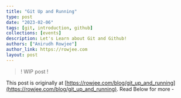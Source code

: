 ```yaml
---
title: "Git Up and Running"
type: post
date: "2023-02-06"
tags: [git, introduction, github]
collections: [events]
description: Let's Learn about Git and Github!
authors: ["Anirudh Rowjee"]
author_link: https://rowjee.com
layout: post
---
```


> ! WIP post !

This post is originally at [https://rowjee.com/blog/git_up_and_running](https://rowjee.com/blog/git_up_and_running). Read Below for more -
